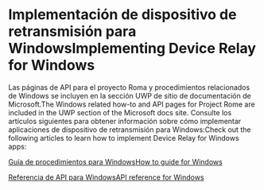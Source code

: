 # <a name="implementing-device-relay-for-windows"></a><span data-ttu-id="12a98-101">Implementación de dispositivo de retransmisión para Windows</span><span class="sxs-lookup"><span data-stu-id="12a98-101">Implementing Device Relay for Windows</span></span>

<span data-ttu-id="12a98-102">Las páginas de API para el proyecto Roma y procedimientos relacionados de Windows se incluyen en la sección UWP de sitio de documentación de Microsoft.</span><span class="sxs-lookup"><span data-stu-id="12a98-102">The Windows related how-to and API pages for Project Rome are included in the UWP section of the Microsoft docs site.</span></span> <span data-ttu-id="12a98-103">Consulte los artículos siguientes para obtener información sobre cómo implementar aplicaciones de dispositivo de retransmisión para Windows:</span><span class="sxs-lookup"><span data-stu-id="12a98-103">Check out the following articles to learn how to implement Device Relay for Windows apps:</span></span>

[<span data-ttu-id="12a98-104">Guía de procedimientos para Windows</span><span class="sxs-lookup"><span data-stu-id="12a98-104">How to guide for Windows</span></span>](https://docs.microsoft.com/windows/uwp/launch-resume/connected-apps-and-devices)

[<span data-ttu-id="12a98-105">Referencia de API para Windows</span><span class="sxs-lookup"><span data-stu-id="12a98-105">API reference for Windows</span></span>](https://docs.microsoft.com/uwp/api/Windows.System.RemoteSystems)